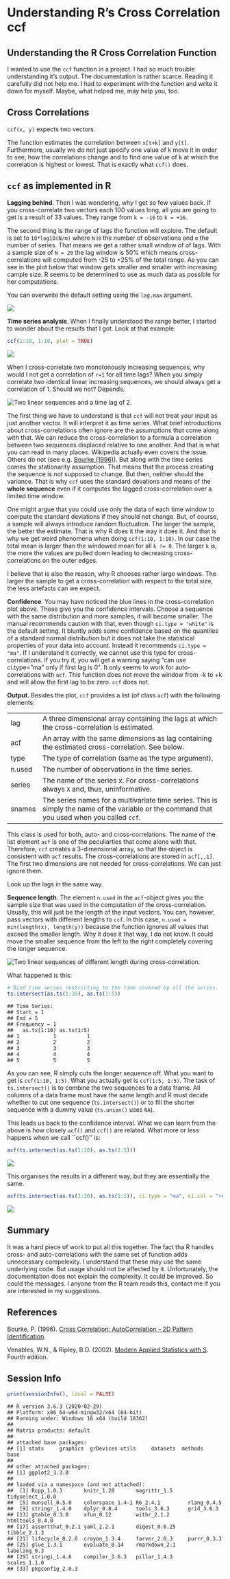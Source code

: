 Understanding R’s Cross Correlation ccf
================

## Understanding the R Cross Correlation Function

I wanted to use the `ccf` function in a project. I had so much trouble
understanding it’s output. The documentation is rather scarce. Reading
it carefully did not help me. I had to experiment with the function and
write it down for myself. Maybe, what helped me, may help you, too.

## Cross Correlations

`ccf(x, y)` expects two vectors.

The function estimates the correlation between `x[t+k]` and `y[t]`.
Furthermore, usually we do not just specify one value of k move it in
order to see, how the correlations change and to find one value of k at
which the correlation is highest or lowest. That is exactly what `ccf()`
does.

## `ccf` as implemented in R

**Lagging behind**. Then I was wondering, why I get so few values back.
If you cross-correlate two vectors each 100 values long, all you are
going to get is a result of 33 values. They range from `k = -16` to `k =
+16`.

The second thing is the range of lags the function will explore. The
default is set to `10*log10(N/m)` where `N` is the number of
observations and `m` the number of series. That means we get a rather
small window of of lags. With a sample size of `N = 20` the lag window
is 50% which means cross-correlations will computed from -25 to +25% of
the total range. As you can see in the plot below that window gets
smaller and smaller with increasing cample size. R seems to be
determined to use as much data as possible for her computations.

You can overwrite the default setting using the `lag.max` argument.

![](CrossCorrelations_files/figure-gfm/unnamed-chunk-1-1.png)<!-- -->

**Time series analysis**. When I finally understood the range better, I
started to wonder about the results that I got. Look at that example:

``` r
ccf(1:10, 1:10, plot = TRUE)
```

![](CrossCorrelations_files/figure-gfm/unnamed-chunk-2-1.png)<!-- -->

When I cross-correlate two monotonously increasing sequences, why would
I not get a correlation of `r=1` for all time lags? When you simply
correlate two identical linear increasing sequences, we should always
get a correlation of 1. Should we not? Depends.

![Two linear sequences and a time lag of 2.](./pub/ccf_linear.png)

The first thing we have to understand is that `ccf` will not treat your
input as just another vector. It will interpret it as time series. What
brief introductions about cross-correlations often ignore are the
assumptions that come along with that. We can reduce the
cross-correlation to a formula a correlation between two sequences
displaced relative to one another. And that is what you can read in many
places. Wikipedia actually even covers the issue. Others do not (see
e.g. [Bourke (1996)](http://paulbourke.net/miscellaneous/correlate/)).
But along with the time series comes the stationarity assumption. That
means that the process creating the sequence is not supposed to change.
But then, neither should the variance. That is why `ccf` uses the
standard devations and means of the **whole sequence** even if it
computes the lagged cross-correlation over a limited time window.

One might argue that you could use only the data of each time window to
compute the standard deviations if they should not change. But, of
course, a sample will always introduce random fluctuation. The larger
the sample, the better the estimate. That is why R does it the way it
does it. And that is why we get weird phenomena when doing
`ccf(1:10, 1:10)`. In our case the total mean is larger than the
windowed mean for all `k != 0`. The larger `k` is, the more the values
are pulled down leading to decreasing cross-correlations on the outer
edges.

I believe that is also the reason, why R chooses rather large windows.
The larger the sample to get a cross-correlation with respect to the
total size, the less artefacts can we expect.

<!--
$$ 
r_t = {\sum_{t=max(1,−k)}^{min(N−t,N)} {(x_t - \bar x) \cdot (y_ {t-k} - \bar y)} 
\over 
{\sum_{t=max(1,−k)}^{min(N−t,N)}  {(x_t - \bar x)^2 \cdot \sum_{t=max(1,−k)}^{min(N−t,N)} (y_ {t-k} - \bar y)^2}}}
$$
-->

**Confidence**. You may have noticed the blue lines in the
cross-correlation plot above. These give you the confidence intervals.
Choose a sequence with the same distribution and more samples, it will
become smaller. The manual recommends caution with that, even though
`ci.type = "white"` is the default setting. It bluntly adds some
confidence based on the quantiles of a standard normal distribution but
it does not take the statistical properties of your data into account.
Instead it recommends `ci.type = "ma"`. If I understand it correctly, we
cannot use this type for cross-correlations. If you try it, you will get
a warning saying “can use ci.type=”ma" only if first lag is 0". It only
seems to work for auto-correlations with `acf`. This function does not
move the window from -k to +k and will allow the first lag to be zero.
`ccf` does not.

**Output**. Besides the plot, `ccf` provides a list (of class `acf`)
with the following elements:

|        |                                                                                                                                              |
| :----- | :------------------------------------------------------------------------------------------------------------------------------------------- |
| lag    | A three dimensional array containing the lags at which the cross-correlation is estimated.                                                   |
| acf    | An array with the same dimensions as lag containing the estimated cross-correlation. See below.                                              |
| type   | The type of correlation (same as the type argument).                                                                                         |
| n.used | The number of observations in the time series.                                                                                               |
| series | The name of the series x. For cross-correlations always `X` and, thus, uninformative.                                                        |
| snames | The series names for a multivariate time series. This is simply the name of the variable or the command that you used when you called `ccf`. |

This class is used for both, auto- and cross-correlations. The name of
the list element `acf` is one of the peculiarties that come alone with
that. Therefore, `ccf` creates a 3-dimensional array, so that the object
is consistent with `acf` results. The cross-correlations are stored in
`acf[,,1]`. The first two dimensions are not needed for
cross-correlations. We can just ignore them.

Look up the lags in the same way.

**Sequence length**. The element `n.used` in the `acf`-object gives you
the sample size that was used in the computation of the
cross-correlation. Usually, this will just be the length of the input
vectors. You can, however, pass vectors with different lengths to `ccf`.
In this case, `n.used = min(length(x), length(y))` because the function
ignores all values that exceed the smaller length. Why it does it that
way, I do not know. It could move the smaller sequence from the left to
the right completely covering the longer sequence.

![Two linear sequences of different length during
cross-correlation.](./pub/ccf_linear_sub.png)

<!--
$$
r_3 = (6-8)\cdot(8-5.5) + (7-8)\cdot(9-5.5) + (8-8)\cdot(10-5.5) \over (...)
$$
-->

What happened is this:

``` r
# Bind time series restricting to the time covered by all the series.
ts.intersect(as.ts(1:10), as.ts(1:5))
```

    ## Time Series:
    ## Start = 1 
    ## End = 5 
    ## Frequency = 1 
    ##   as.ts(1:10) as.ts(1:5)
    ## 1           1          1
    ## 2           2          2
    ## 3           3          3
    ## 4           4          4
    ## 5           5          5

As you can see, R simply cuts the longer sequence off. What you want to
get is `ccf(1:10, 1:5)`. What you actually get is `ccf(1:5, 1:5)`. The
task of `ts.intersect()` is to combine the two sequences to a data
frame. All columns of a data frame must have the same length and R must
decide whether to cut one sequence (`ts.intersect()`) or to fill the
shorter sequence with a dummy value (`ts.union()` uses `NA`).

This leads us back to the confidence interval. What we can learn from
the above is how closely `acf()` and `ccf()` are related. What more or
less happens when we call \`\`ccf()’’ is:

``` r
acf(ts.intersect(as.ts(1:10), as.ts(1:5)))
```

![](CrossCorrelations_files/figure-gfm/unnamed-chunk-4-1.png)<!-- -->

This organises the results in a different way, but they are essentially
the same.

``` r
acf(ts.intersect(as.ts(1:10), as.ts(1:5)), ci.type = "ma", ci.col = "red")
```

![](CrossCorrelations_files/figure-gfm/unnamed-chunk-5-1.png)<!-- -->

## Summary

It was a hard piece of work to put all this together. The fact tha R
handles cross- and auto-correlations with the same set of function adds
unnecessary compelexity. I understand that these may use the same
underlying code. But usage should not be affected by it. Unfortunately,
the documentation does not explain the complexity. It could be improved.
So could the messages. I anyone from the R team reads this, contact me
if you are interested in my suggestions.

## References

Bourke, P. (1996). [Cross Correlation: AutoCorrelation – 2D Pattern
Identification](http://paulbourke.net/miscellaneous/correlate/).

Venables, W.N., & Ripley, B.D. (2002). [Modern Applied Statistics with
S](https://www.springer.com/gp/book/9780387954578). Fourth edition.

## Session Info

``` r
print(sessionInfo(), local = FALSE)
```

    ## R version 3.6.3 (2020-02-29)
    ## Platform: x86_64-w64-mingw32/x64 (64-bit)
    ## Running under: Windows 10 x64 (build 18362)
    ## 
    ## Matrix products: default
    ## 
    ## attached base packages:
    ## [1] stats     graphics  grDevices utils     datasets  methods   base     
    ## 
    ## other attached packages:
    ## [1] ggplot2_3.3.0
    ## 
    ## loaded via a namespace (and not attached):
    ##  [1] Rcpp_1.0.3       knitr_1.28       magrittr_1.5     tidyselect_1.0.0
    ##  [5] munsell_0.5.0    colorspace_1.4-1 R6_2.4.1         rlang_0.4.5     
    ##  [9] stringr_1.4.0    dplyr_0.8.4      tools_3.6.3      grid_3.6.3      
    ## [13] gtable_0.3.0     xfun_0.12        withr_2.1.2      htmltools_0.4.0 
    ## [17] assertthat_0.2.1 yaml_2.2.1       digest_0.6.25    tibble_2.1.3    
    ## [21] lifecycle_0.2.0  crayon_1.3.4     farver_2.0.3     purrr_0.3.3     
    ## [25] glue_1.3.1       evaluate_0.14    rmarkdown_2.1    labeling_0.3    
    ## [29] stringi_1.4.6    compiler_3.6.3   pillar_1.4.3     scales_1.1.0    
    ## [33] pkgconfig_2.0.3
